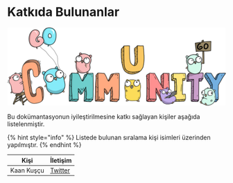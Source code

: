 # Katkıda Bulunanlar

![](<.gitbook/assets/image (3) (1) (1).png>)

Bu dokümantasyonun iyileştirilmesine katkı sağlayan kişiler aşağıda listelenmiştir.

{% hint style="info" %}
Listede bulunan sıralama kişi isimleri üzerinden yapılmıştır.
{% endhint %}

| Kişi       | İletişim                                |
| ---------- | --------------------------------------- |
| Kaan Kuşçu | [Twitter](https://twitter.com/ksckaan1) |
